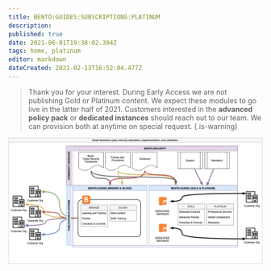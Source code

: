 ```yaml
---
title: BENTO:GUIDES:SUBSCRIPTIONS:PLATINUM
description: 
published: true
date: 2021-06-01T19:38:02.394Z
tags: home, platinum
editor: markdown
dateCreated: 2021-02-13T16:52:04.477Z
---
```


> Thank you for your interest. During Early Access we are not publishing Gold or Platinum content. We expect these modules to go live in the latter half of 2021. Customers interested in the **advanced policy pack** or **dedicated instances** should reach out to our team. We can provision both at anytime on special request. 
{.is-warning}



![bentosecurityprojectdiagram_v4.png](/public/bentosecurityprojectdiagram_v4.png)